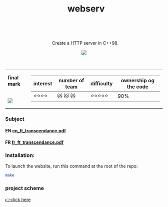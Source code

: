 <h1 align="center">
   <b font size="15" face="arial" >webserv<br><br></font></b></h1>
   <p align="center">
    Create a HTTP server in C++98.
   <br>
 <p align="center">
 <img src="https://img.shields.io/badge/c++-4895ef?style=for-the-badge&logo=c++&logoColor=white">
</p>
</br>

<table  align="center">
<td>
 <b face="arial" >final mark<br><br></font></b></p>
 <img src="https://github.com/xibaochat/webserve/blob/master/webserv_mark.png">

</td>
<td>

| interest                     | number of team          | difficulty                        |ownership og the code |
| ---------------------------- | ----------              | ----------                        |----------------------|
|    :star::star::star::star:  |   :cat: :cat: :cat:     |  :star::star::star::star::star:   | 90%                |

</td>
</tr>
</table>

### Subject
#### EN [en_ft_transcendance.pdf](https://github.com/xibaochat/webserve/blob/master/webserver_en.subject.pdf)
#### FR [fr_ft_transcendance.pdf](https://github.com/xibaochat/webserve/blob/master/webserver_fr.subject.pdf)


### Installation:
To launch the website, run this command at the root of the repo:

```bash
make
```
### project scheme
[:point_right:click here](https://github.com/xibaochat/webserve/blob/master/webserv_scheme.svg)

